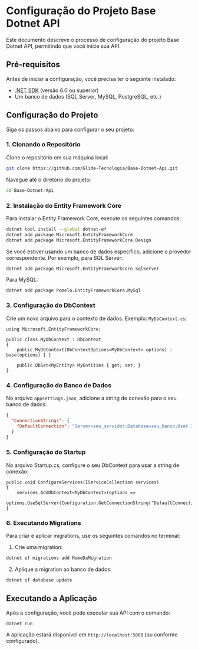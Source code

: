 # Configuração do Projeto Base Dotnet API

Este documento descreve o processo de configuração do projeto Base Dotnet API, permitindo que você inicie sua API.

## Pré-requisitos

Antes de iniciar a configuração, você precisa ter o seguinte instalado:

- [.NET SDK](https://dotnet.microsoft.com/download/dotnet) (versão 6.0 ou superior)
- Um banco de dados (SQL Server, MySQL, PostgreSQL, etc.)

## Configuração do Projeto

Siga os passos abaixo para configurar o seu projeto:

### 1. Clonando o Repositório

Clone o repositório em sua máquina local:

```bash
git clone https://github.com/Glide-Tecnologia/Base-Dotnet-Api.git
```

Navegue até o diretório do projeto:

```bash
cd Base-Dotnet-Api
```

### 2. Instalação do Entity Framework Core

Para instalar o Entity Framework Core, execute os seguintes comandos:

```bash
dotnet tool install --global dotnet-ef
dotnet add package Microsoft.EntityFrameworkCore
dotnet add package Microsoft.EntityFrameworkCore.Design
```

Se você estiver usando um banco de dados específico, adicione o provedor correspondente. Por exemplo, para SQL Server:

```
dotnet add package Microsoft.EntityFrameworkCore.SqlServer
```

Para MySQL:

```bash
dotnet add package Pomelo.EntityFrameworkCore.MySql
```

### 3. Configuração do DbContext

Crie um novo arquivo para o contexto de dados. Exemplo: `MyDbContext.cs`:

```Csharp
using Microsoft.EntityFrameworkCore;

public class MyDbContext : DbContext
{
    public MyDbContext(DbContextOptions<MyDbContext> options) : base(options) { }

    public DbSet<MyEntity> MyEntities { get; set; }
}
```

### 4. Configuração do Banco de Dados

No arquivo `appsettings.json`, adicione a string de conexão para o seu banco de dados:

```Json
{
  "ConnectionStrings": {
    "DefaultConnection": "Server=seu_servidor;Database=seu_banco;User Id=seu_usuario;Password=sua_senha;"
  }
}
```

### 5. Configuração do Startup

No arquivo Startup.cs, configure o seu DbContext para usar a string de conexão:

```Csharp
public void ConfigureServices(IServiceCollection services)
{
    services.AddDbContext<MyDbContext>(options =>
        options.UseSqlServer(Configuration.GetConnectionString("DefaultConnection")));
}
```

### 6. Executando Migrations

Para criar e aplicar migrations, use os seguintes comandos no terminal:

1. Crie uma migration:

```bash
dotnet ef migrations add NomeDaMigration
```
2. Aplique a migration ao banco de dados:
```bash
dotnet ef database update
```
## Executando a Aplicação

Após a configuração, você pode executar sua API com o comando:
```bash
dotnet run
```

A aplicação estará disponível em `http://localhost:5000` (ou conforme configurado).

